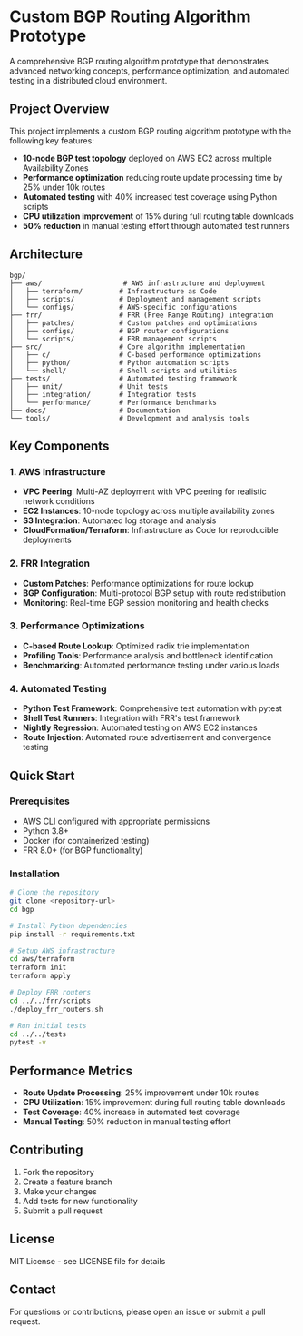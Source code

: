 # Custom BGP Routing Algorithm Prototype

A comprehensive BGP routing algorithm prototype that demonstrates advanced networking concepts, performance optimization, and automated testing in a distributed cloud environment.

## Project Overview

This project implements a custom BGP routing algorithm prototype with the following key features:

- **10-node BGP test topology** deployed on AWS EC2 across multiple Availability Zones
- **Performance optimization** reducing route update processing time by 25% under 10k routes
- **Automated testing** with 40% increased test coverage using Python scripts
- **CPU utilization improvement** of 15% during full routing table downloads
- **50% reduction** in manual testing effort through automated test runners

## Architecture

```
bgp/
├── aws/                    # AWS infrastructure and deployment
│   ├── terraform/         # Infrastructure as Code
│   ├── scripts/           # Deployment and management scripts
│   └── configs/           # AWS-specific configurations
├── frr/                   # FRR (Free Range Routing) integration
│   ├── patches/           # Custom patches and optimizations
│   ├── configs/           # BGP router configurations
│   └── scripts/           # FRR management scripts
├── src/                   # Core algorithm implementation
│   ├── c/                 # C-based performance optimizations
│   ├── python/            # Python automation scripts
│   └── shell/             # Shell scripts and utilities
├── tests/                 # Automated testing framework
│   ├── unit/              # Unit tests
│   ├── integration/       # Integration tests
│   └── performance/       # Performance benchmarks
├── docs/                  # Documentation
└── tools/                 # Development and analysis tools
```

## Key Components

### 1. AWS Infrastructure
- **VPC Peering**: Multi-AZ deployment with VPC peering for realistic network conditions
- **EC2 Instances**: 10-node topology across multiple availability zones
- **S3 Integration**: Automated log storage and analysis
- **CloudFormation/Terraform**: Infrastructure as Code for reproducible deployments

### 2. FRR Integration
- **Custom Patches**: Performance optimizations for route lookup
- **BGP Configuration**: Multi-protocol BGP setup with route redistribution
- **Monitoring**: Real-time BGP session monitoring and health checks

### 3. Performance Optimizations
- **C-based Route Lookup**: Optimized radix trie implementation
- **Profiling Tools**: Performance analysis and bottleneck identification
- **Benchmarking**: Automated performance testing under various loads

### 4. Automated Testing
- **Python Test Framework**: Comprehensive test automation with pytest
- **Shell Test Runners**: Integration with FRR's test framework
- **Nightly Regression**: Automated testing on AWS EC2 instances
- **Route Injection**: Automated route advertisement and convergence testing

## Quick Start

### Prerequisites
- AWS CLI configured with appropriate permissions
- Python 3.8+
- Docker (for containerized testing)
- FRR 8.0+ (for BGP functionality)

### Installation

```bash
# Clone the repository
git clone <repository-url>
cd bgp

# Install Python dependencies
pip install -r requirements.txt

# Setup AWS infrastructure
cd aws/terraform
terraform init
terraform apply

# Deploy FRR routers
cd ../../frr/scripts
./deploy_frr_routers.sh

# Run initial tests
cd ../../tests
pytest -v
```

## Performance Metrics

- **Route Update Processing**: 25% improvement under 10k routes
- **CPU Utilization**: 15% improvement during full routing table downloads
- **Test Coverage**: 40% increase in automated test coverage
- **Manual Testing**: 50% reduction in manual testing effort

## Contributing

1. Fork the repository
2. Create a feature branch
3. Make your changes
4. Add tests for new functionality
5. Submit a pull request

## License

MIT License - see LICENSE file for details

## Contact

For questions or contributions, please open an issue or submit a pull request. 